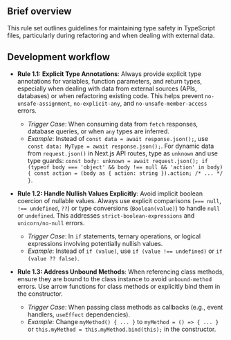 ## Brief overview
This rule set outlines guidelines for maintaining type safety in TypeScript files, particularly during refactoring and when dealing with external data.

## Development workflow
- **Rule 1.1: Explicit Type Annotations**: Always provide explicit type annotations for variables, function parameters, and return types, especially when dealing with data from external sources (APIs, databases) or when refactoring existing code. This helps prevent `no-unsafe-assignment`, `no-explicit-any`, and `no-unsafe-member-access` errors.
  - *Trigger Case*: When consuming data from `fetch` responses, database queries, or when `any` types are inferred.
  - *Example*: Instead of `const data = await response.json();`, use `const data: MyType = await response.json();`. For dynamic data from `request.json()` in Next.js API routes, type as `unknown` and use type guards: `const body: unknown = await request.json(); if (typeof body === 'object' && body !== null && 'action' in body) { const action = (body as { action: string }).action; /* ... */ }`.

- **Rule 1.2: Handle Nullish Values Explicitly**: Avoid implicit boolean coercion of nullable values. Always use explicit comparisons (`=== null`, `!== undefined`, `??`) or type conversions (`Boolean(value)`) to handle `null` or `undefined`. This addresses `strict-boolean-expressions` and `unicorn/no-null` errors.
  - *Trigger Case*: In `if` statements, ternary operations, or logical expressions involving potentially nullish values.
  - *Example*: Instead of `if (value)`, use `if (value !== undefined)` or `if (value ?? false)`.

- **Rule 1.3: Address Unbound Methods**: When referencing class methods, ensure they are bound to the class instance to avoid `unbound-method` errors. Use arrow functions for class methods or explicitly bind them in the constructor.
  - *Trigger Case*: When passing class methods as callbacks (e.g., event handlers, `useEffect` dependencies).
  - *Example*: Change `myMethod() { ... }` to `myMethod = () => { ... }` or `this.myMethod = this.myMethod.bind(this);` in the constructor.

